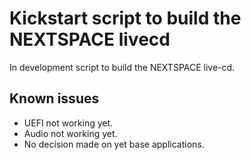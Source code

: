 # Kickstart script to build the NEXTSPACE livecd

In development script to build the NEXTSPACE live-cd.

## Known issues
- UEFI not working yet.
- Audio not working yet.
- No decision made on yet base applications.
